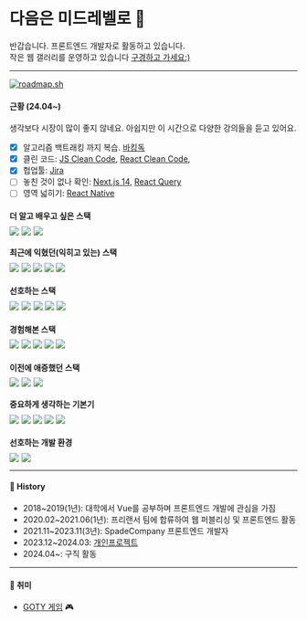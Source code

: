 
<h1>다음은 미드레벨로 🐳</h1>

반갑습니다. 프론트엔드 개발자로 활동하고 있습니다.<br>
작은 웹 갤러리를 운영하고 있습니다 [구경하고 가세요:)](https://kimdongcheol-art.com/)

---
[![roadmap.sh](https://api.roadmap.sh/v1-badge/tall/6603ffbb0331d9b5bedac8f8?variant=dark)](https://roadmap.sh)
#### 근황 (24.04~)
생각보다 시장이 많이 좋지 않네요. 아쉽지만 이 시간으로 다양한 강의들을 듣고 있어요.<br>
- [x] 알고리즘 백트래킹 까지 복습. [바킹독](https://blog.encrypted.gg/category/%EA%B0%95%EC%A2%8C/%EC%8B%A4%EC%A0%84%20%EC%95%8C%EA%B3%A0%EB%A6%AC%EC%A6%98)
- [x] 클린 코드: [JS Clean Code](https://www.udemy.com/share/105zfE3@1f-gtHzrZnNIJXsJE9AQIT9dkRg2qHscqH8j1gA9wp_wKolUYmTGIYcqB3mlQQYuHA==/), [React Clean Code](https://www.udemy.com/share/10afrk3@xU7njdu5aKeEzUW7v9zFwysUSCycUAtje-6G0t3a9K7HQ6H7v6_DrGiP5ME4wsdRog==/),
- [x] 헙업툴: [Jira](https://www.udemy.com/share/107ssY3@IYsVmVigGJOvKZEje-wq9P9GMzk9ShBEcFwdXXMCgDc22h1AtjcwK1zJqkNW4IZ4eA==/)
- [ ] 놓친 것이 없나 확인: [Next.js 14](https://www.udemy.com/share/1071i43@9JdjB_WmJFzUB_Qov19AlJbJpYvz-L60KodBA_LI9r5YNR2bTxbqlgtpny64ZvETBQ==/), [React Query](https://www.udemy.com/share/1073K63@TjTTzC3W_xNcZTbmFvr26m7b2KVV4PAUgThB4HmvA0cQVlG03bAx0aTDgrUi4e1Vkw==/)
- [ ] 영역 넓히기: [React Native](https://www.udemy.com/share/1075C43@e_pIajmfb3uMXFoTy3yc6yPnmTb-hfM6OEIcPrTIyF8mWJiQO5eMWc-T78etf6Cw_w==/)

#### 더 알고 배우고 싶은 스택
<div style="display: flex; gap: 5px; margin-top: -10px">
    <img src="https://img.shields.io/badge/react_native-41DAFB?style=for-the-badge&logo=react&logoColor=fff">
    <img src="https://img.shields.io/badge/docker-2496ED?style=for-the-badge&logo=docker&logoColor=fff">
    <img src="https://img.shields.io/badge/자동화_된_인프라_구성-000?style=for-the-badge">
</div>

#### 최근에 익혔던(익히고 있는) 스택
<div style="display: flex; gap: 5px; margin-top: -10px">
    <img src="https://img.shields.io/badge/nest.js-E0234E?style=for-the-badge&logo=nestjs&logoColor=fff">
    <span>
        <img src="https://img.shields.io/badge/Jest-C21325?style=flat-square&logo=jest&logoColor=fff">
        <img src="https://img.shields.io/badge/Playwright-2EAD33?style=flat-square&logo=playwright&logoColor=fff">
        <img src="https://img.shields.io/badge/mockserviceworker_2.0-FF6A33?style=flat-squaree&logo=mockserviceworker&logoColor=fff">
        <img src="https://img.shields.io/badge/Cloudflare_Image-F38020?style=flat-squaree&logo=cloudflare&logoColor=fff">
    </span>
</div>

#### 선호하는 스택
<div style="display: flex; gap: 5px; margin-top: -10px">
    <img src="https://img.shields.io/badge/Next.js_14-000?style=for-the-badge&logo=Next.js&logoColor=fff">
    <img src="https://img.shields.io/badge/TypeScript-3178C6?style=for-the-badge&logo=typescript&logoColor=fff">
    <span>
        <img src="https://img.shields.io/badge/Zustand-423e39?style=flat-square">
        <img src="https://img.shields.io/badge/Tanstack Query-FF4154?style=flat-square&logo=reactquery&logoColor=fff">
        <img src="https://img.shields.io/badge/Tailwind_CSS-06B6D4?style=flat-square&logo=tailwindcss&logoColor=fff">
    </span>
</div>

#### 경험해본 스택
<div style="display: flex; gap: 5px; margin-top: -10px">
    <img src="https://img.shields.io/badge/Next.js_13_(app,_page_router)-000?style=for-the-badge&logo=Next.js&logoColor=fff">
    <span>
        <img src="https://img.shields.io/badge/Recoil-36B6E5?style=flat-square&logo=recoil&logoColor=fff">
        <img src="https://img.shields.io/badge/Storybook-FF4785?style=flat-square&logo=storybook&logoColor=fff">
        <img src="https://img.shields.io/badge/CSS_Modules-36B6E5?style=flat-square&logo=cssmodules&logoColor=fff">
        <img src="https://img.shields.io/badge/axios-5A29E4?style=flat-square&logo=axios&logoColor=fff">
    </span>
</div>

#### 이전에 애증했던 스택
<div style="display: flex; gap: 5px; margin-top: -10px">
    <img src="https://img.shields.io/badge/Nuxt.js_2-00DC82?style=for-the-badge&logo=nuxtdotjs&logoColor=fff">
    <img src="https://img.shields.io/badge/vue.js_2-4FC08D?style=for-the-badge&logo=Vue.js&logoColor=fff">
    <span>
        <img src="https://img.shields.io/badge/VueX-4FC08D?style=flat-square">
    </span>
</div>

#### 중요하게 생각하는 기본기
<div style="display: flex; gap: 5px; margin-top: -10px">
    <img src="https://img.shields.io/badge/JavaScript-F7DF1E?style=for-the-badge&logo=javascript&logoColor=fff">
    <span>
        <img src="https://img.shields.io/badge/Sementic HTML5-E34F26?style=flat-square&logo=html5&logoColor=fff">
        <img src="https://img.shields.io/badge/CSS3-1572B6?style=flat-square&logo=css3&logoColor=fff">
        <img src="https://img.shields.io/badge/PostCSS-DD3A0A?style=flat-square&logo=postcss&logoColor=fff">
        <img src="https://img.shields.io/badge/SASS-CC6699?style=flat-square&logo=sass&logoColor=fff">
    </span>
</div>

#### 선호하는 개발 환경
<div style="display: flex; gap: 5px; margin-top: -10px">
    <img src="https://img.shields.io/badge/macOS-000?style=for-the-badge&logo=macOS&logoColor=fff">
    <img src="https://img.shields.io/badge/IntelliJ_IDEA-000?style=for-the-badge&logo=intellijidea&logoColor=fff">
</div>

---
#### 📜 History
- 2018~2019(1년): 대학에서 Vue를 공부하며 프론트엔드 개발에 관심을 가짐
- 2020.02~2021.06(1년): 프리랜서 팀에 합류하여 웹 퍼블리싱 및 프론트엔드 활동
- 2021.11~2023.11(3년): SpadeCompany 프론트엔드 개발자
- 2023.12~2024.03: [개인프로젝트](https://kimdongcheol-art.com/)
- 2024.04~: 구직 활동

---
#### 🤪 취미
- [GOTY 게임](https://namu.wiki/w/Game%20of%20the%20Year/%EB%AA%A9%EB%A1%9D) 🎮



